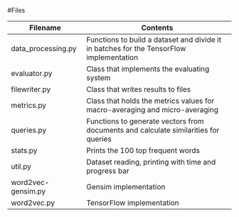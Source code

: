 #Files

Filename | Contents
---------|---------
data_processing.py | Functions to build a dataset and divide it in batches for the TensorFlow implementation
evaluator.py | Class that implements the evaluating system
filewriter.py | Class that writes results to files
metrics.py | Class that holds the metrics values for macro-averaging and micro-averaging
queries.py | Functions to generate vectors from documents and calculate similarities for queries
stats.py | Prints the 100 top frequent words
util.py | Dataset reading, printing with time and progress bar
word2vec-gensim.py | Gensim implementation
word2vec.py | TensorFlow implementation
